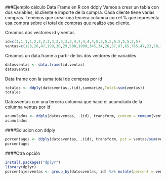 ###Ejemplo cálculo Data Frame en R con ddply
Vamos a crear un tabla con dos variables, id.cliente e importe de la compra. Cada cliente tiene varias compras. 
Tenemos que crear una tercera columna con el % que representa esa compra sobre el total de compras que realizó ese cliente.

Creamos dos vectores id y ventas
```r
id=c(1,1,1,1,2,2,2,3,3,3,3,3,3,4,4,4,4,4,5,5,5,5,5,5,5,5,5,5)
ventas=c(123,20,47,190,30,29,500,1900,345,34,26,57,87,65,765,47,23,78,10,345,62,977,786,80,76,34,23,10)
```
Creamos un data.frame a partir de los dos vectores de variables
```r
datosventas <- data.frame(id,ventas)
datosventas
```
Data frame con la suma total de compras por id
```r
totales <- ddply(datosventas,.(id),summarize,Total=sum(ventas))
totales
```
Datosventas con una tercera columna que hace el acumulado de la columna ventas por id
```r
acumulados <- ddply(datosventas, .(id), transform, cumsum = cumsum(ventas))
acumulados
```

####Solucion con ddply
```r 
porcentages <- ddply(datosventas, .(id), transform, pct = ventas/sum(ventas))
porcentages
```

####Otra opción
```r
install.packages("dplyr")
library(dplyr)
porcentajesventas <- group_by(datosventas, id) %>% mutate(percent = ventas/sum(ventas))
```
